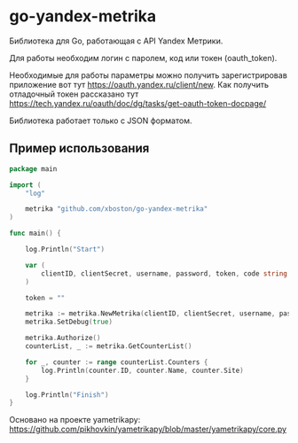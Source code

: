 go-yandex-metrika
=================

Библиотека для Go, работающая с API Yandex Метрики.

Для работы необходим логин с паролем, код или токен (oauth_token).

Необходимые для работы параметры можно получить зарегистрировав приложение вот тут https://oauth.yandex.ru/client/new.
Как получить отладочный токен рассказано тут https://tech.yandex.ru/oauth/doc/dg/tasks/get-oauth-token-docpage/

Библиотека работает только с JSON форматом.

Пример использования
--------------------

```go
package main

import (
	"log"

	metrika "github.com/xboston/go-yandex-metrika"
)

func main() {

	log.Println("Start")

	var (
		clientID, clientSecret, username, password, token, code string
	)

	token = ""

	metrika := metrika.NewMetrika(clientID, clientSecret, username, password, token, code)
	metrika.SetDebug(true)

	metrika.Authorize()
	counterList, _ := metrika.GetCounterList()

	for _, counter := range counterList.Counters {
		log.Println(counter.ID, counter.Name, counter.Site)
	}

	log.Println("Finish")
}
```


Основано на проекте yametrikapy: https://github.com/pikhovkin/yametrikapy/blob/master/yametrikapy/core.py

